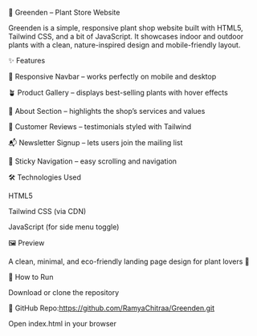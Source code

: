 🌿 Greenden – Plant Store Website

Greenden is a simple, responsive plant shop website built with HTML5, Tailwind CSS, and a bit of JavaScript.
It showcases indoor and outdoor plants with a clean, nature-inspired design and mobile-friendly layout.

✨ Features

🌱 Responsive Navbar – works perfectly on mobile and desktop

🪴 Product Gallery – displays best-selling plants with hover effects

🚚 About Section – highlights the shop’s services and values

💬 Customer Reviews – testimonials styled with Tailwind

📬 Newsletter Signup – lets users join the mailing list

🧭 Sticky Navigation – easy scrolling and navigation

🛠️ Technologies Used

HTML5

Tailwind CSS (via CDN)

JavaScript (for side menu toggle)

🖼️ Preview

A clean, minimal, and eco-friendly landing page design for plant lovers 🌿

🚀 How to Run

Download or clone the repository

🔗 GitHub Repo:https://github.com/RamyaChitraa/Greenden.git





Open index.html in your browser
